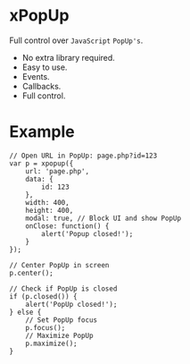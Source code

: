 xPopUp
======

Full control over `JavaScript` `PopUp's`.

- No extra library required.
- Easy to use.
- Events.
- Callbacks.
- Full control.

Example
=======

    // Open URL in PopUp: page.php?id=123
    var p = xpopup({
        url: 'page.php',
        data: {
            id: 123
        },
        width: 400,
        height: 400,
        modal: true, // Block UI and show PopUp
        onClose: function() {
            alert('Popup closed!');
        }
    });
    
    // Center PopUp in screen
    p.center();
    
    // Check if PopUp is closed
    if (p.closed()) {
        alert('PopUp closed!');
    } else {
        // Set PopUp focus
        p.focus();
        // Maximize PopUp
        p.maximize();
    }

